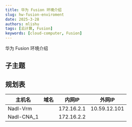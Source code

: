 ```yaml
---
title: 华为 Fusion 环境介绍
slug: hw-fusion-enviroment
date: 2025-3-28
authors: mlishu
tags: [云计算, Fusion]
keywords: [cloud-computer, Fusion]
---
```

华为 Fusion 环境介绍

<!-- truncate -->

## 子主题

## 规划表

| 主机名     | 域名 | 内网IP     | 外网IP       |
| ---------- | ---- | ---------- | ------------ |
| Nadl-Vrm   |      | 172.16.2.1 | 10.59.12.101 |
| Nadl-CNA_1 |      | 172.16.2.2 |              |
